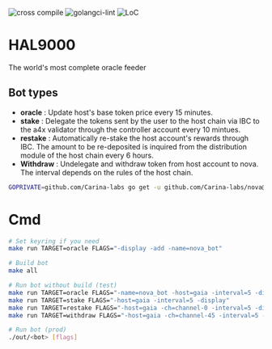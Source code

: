 ![cross compile](https://github.com/Carina-labs/HAL9000/actions/workflows/build.yml/badge.svg)
![golangci-lint](https://github.com/Carina-labs/HAL9000/actions/workflows/lint.yml/badge.svg)
![LoC](https://img.shields.io/badge/line%20of%20codes-1867-informational)

# HAL9000
The world's most complete oracle feeder

## Bot types
* **oracle** : Update host's base token price every 15 minutes.
* **stake** : Delegate the tokens sent by the user to the host chain via IBC to the a4x validator through the controller account every 10 mintues.
* **restake** : Automatically re-stake the host account's rewards through IBC. The amount to be re-deposited is inquired from the distribution module of the host chain every 6 hours.
* **Withdraw** : Undelegate and withdraw token from host account to nova. The interval depends on the rules of the host chain.

```bash
GOPRIVATE=github.com/Carina-labs go get -u github.com/Carina-labs/nova@v0.5.1
```


# Cmd
```bash
# Set keyring if you need
make run TARGET=oracle FLAGS="-display -add -name=nova_bot"

# Build bot
make all

# Run bot without build (test)
make run TARGET=oracle FLAGS="-name=nova_bot -host=gaia -interval=5 -display"
make run TARGET=stake FLAGS="-host=gaia -interval=5 -display"
make run TARGET=restake FLAGS="-host=gaia -ch=channel-0 -interval=5 -display"
make run TARGET=withdraw FLAGS="-host=gaia -ch=channel-45 -interval=5 -display"

# Run bot (prod)
./out/<bot> [flags]

```
